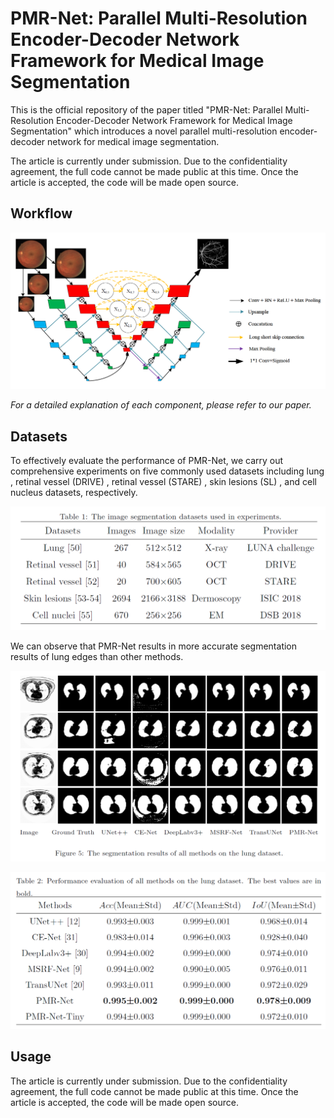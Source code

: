 # PMR-Net: Parallel Multi-Resolution Encoder-Decoder Network Framework for Medical Image Segmentation

This is the official repository of the paper titled "PMR-Net: Parallel Multi-Resolution Encoder-Decoder Network Framework for Medical Image Segmentation" which introduces a novel parallel multi-resolution encoder-decoder network for medical image segmentation.

The article is currently under submission. Due to the confidentiality agreement, the full code cannot be made public at this time. Once the article is accepted, the code will be made open source.


## Workflow



![image-20240919205925033](images/image-20240919205925033.png)

*For a detailed explanation of each component, please refer to our paper.*



## Datasets

To effectively evaluate the performance of PMR-Net, we carry out comprehensive experiments on five commonly used datasets including lung , retinal vessel (DRIVE) , retinal vessel (STARE) , skin lesions (SL) , and cell nucleus datasets, respectively.

![image-20240919210032501](images/image-20240919210032501.png)

We can observe that PMR-Net results in more accurate segmentation results of lung edges than other methods.

![image-20240919210145071](images/image-20240919210145071.png)

![image-20240919210205649](images/image-20240919210205649.png)


## Usage

The article is currently under submission. Due to the confidentiality agreement, the full code cannot be made public at this time. Once the article is accepted, the code will be made open source.







